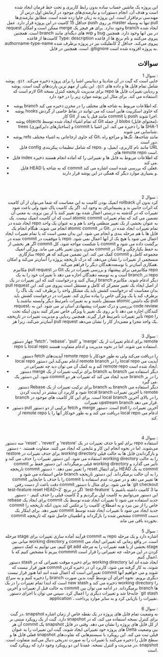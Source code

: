 <div align="right">

این پروژه یک ماشین حساب ساده بدون رابط کاربری و تحت خط فرمان ایجاد شده است و هدف آن، انجام دستورات و نیازمندی‌های موجود در آزمایش اول درس آز مهندسی نرم‌افزار است. این پروژه به زبان جاوا زده شده است.
مطابق نیازمندی‌ها حداقل 15 کامیت در این پروژه قرار دارد. عمل push بر روی master تنها به وسیله pull request ممکن است و امکان merge وجود ندارد. برای هر فیچر یک branch ایجاد شده است. همچنین branch های دیگه‌ای مانند wip و bug در بین انها وجود دارد. همچنین کامیت‌ها از قاعده Type: description پیروی می‌کنند و نام برنچ ها از قاعده authorname-type-name پیروی می‌کند. حداقل 2 کانفلیکت نیز در پروژه برطرف شده است. همچنین در فایل .gitignore به پروژه افزوده شده است.

## سوالات
سوال 1 : 
<br>
پوشه `.git` جایی است که گیت در آن متادیتا و دیتابیس اشیا را برای پروژه ذخیره می‌کند. این یکی از مهم ترین پارت‌های گیت است. پوشه `.git` شامل تمام فایل ها و داده های لازم است که Git برای مدیریت تاریخچه کنترل نسخه repo و ردیابی تغییرات فایل ها استفاده می کند. برای مثال این پوشه موارد زیر را در خود دارد:
- پوشه branch که اطلاعات مربوط به شاخه های مختلف را در مخزن ذخیره می کند.
- پوشه hooks که حاوی اسکریپت هایی است که می توانند در نقاط خاصی از گردش کار Git مانند قبل یا بعد از commit یا push اجرا شوند.
- پوشه objects که تمام اشیاء ایجاد شده توسط Git از جمله blobs (محتوای فایل)، trees (ساختارهای دایرکتوری) و commit ها را ذخیره می کند. این اشیا با SHA-1 شناسایی می شوند.
- پوشه refs که حاوی ارجاعاتی به اشیاء مختلف Git، مانند شاخه‌ها، تگ‌ها و مراجع راه دور است.
- فایل config که شامل تنظیمات پیکربندی repo، مانند نام کاربری، ایمیل، و URL های remote repo است.
- فایل index که اطلاعات مربوط به فایل ها و تغییراتی را که آماده انجام هستند ذخیره می کند.
- فایل HEAD که به شاخه یا commit فعلی که بررسی شده است اشاره می کند.
- و بسیاری موارد دیگر که همگی در این پوشه قرار دارند.
<br>
<br>

سوال 2 :
<br>
اتمیک بودن کامیت به این معناست که شما می‌توان از آن کامیت rollback کرد بدون آن که اثرات جانبی بد و پشیمانی‌ای به وجود آید. اگر یک کامیت پاک شود ولی باعث شود تغییرات که در گذشته به درستی اعمال شده بود تغییر کنند یا از بین بروند، به معنی آن است که ان کامیت اتمیک نیست. یک atomic commit تضمین می کند که تمام تغییرات ایجاد شده در repo به عنوان بخشی از یک تغییر منطقی واحد با هم و به عنوان یک واحد انجام می شوند. هنگام انجام یک atomic commit در Git، تمام تغییرات ایجاد شده در فایل ها با هم مرحله بندی و انجام می شود. این بدان معنی است که یا تمام تغییرات ایجاد شده در commit با موفقیت در repo اعمال می شود یا هیچ یک از آنها اعمال نمی شود. اگر هر بخشی از commit با شکست مواجه شود، کل commit برگشت داده می شود و مخزن بدون تغییر باقی می ماند. ویژگی اتمیک commit در Git به حفظ یکپارچگی و سازگاری repo کمک می کند. این تضمین می‌کند که هر commit مجموعه کامل و منسجمی از تغییرات را نشان می‌دهد، که درک تاریخچه پروژه را آسان‌تر می‌کند و امکان همکاری آسان‌تر با توسعه‌دهندگان دیگر را فراهم می‌کند.
<br>
مکانیزم pull request در Git مکانیزمی برای پیشنهاد و بررسی تغییرات در یک repo است و به توسعه دهندگان اجازه می دهد تا تغییرات خود را به یک branch در repo ارسال کنند و درخواست کنند که این تغییرات در یک branch دیگر ادغام شوند. مکانیزم pull request از اصل ایجاد یک تغییر متمرکز که کامل و مستقل است پیروی می کند. این بدان معناست که درخواست کشش باید یک مشکل واحد را برطرف کند، یک باگ را برطرف کند یا یک ویژگی خاص را پیاده سازی کند. تغییرات در درخواست کشش باید مستقل باشند و به تغییرات نامرتبط دیگر وابسته نباشند.با atomic نگه داشتن pull request، بررسی و درک تغییرات پیشنهادی آسان تر می شود. این به code review کنندگان اجازه می دهد تا بر روی یک تغییر یا ویژگی خاص تمرکز کنند بدون اینکه تحت تأثیر تغییرات نامرتبط قرار گیرند. همچنین ردیابی و مدیریت تغییرات در تاریخچه repo را آسان‌تر می‌کند، زیرا هر pull request یک واحد مجزا و معنی‌دار کار را نشان می‌دهد.
<br>
<br>

سوال 3 :
<br>
چهار دستور 'fetch'، 'rebase'، 'pull' و 'merge' برای ادغام تغییرات از یک remote repo با local repo استفاده می شوند. اما در نحوه مدیریت و ادغام متفاوت هستند.
- دستور fetch آپدیت‌های remote repo را دریافت می‌کند ولی به طور خودکار با local repo ادغام نمی‌کند.این دستور remote branch را در local repo آپدیت می کند و به کمک آن می توان دید چه تغییراتی در remote repo ایجاد شده است.
- دستور merge برای ترکیب تغییرات از یک branch به branch دیگر استفاده می شود. این دستور یک commit جدید ایجاد می کند که تغییرات هر دو branch را در بر می گیرد.
- دستور Rebase برای ترکیب تغییرات از یک branch به branch دیگر استفاده می شود و کاربرد آن بیشتر در آپدیت کردن local branch با آخرین تغییرات remote branch است. برای این کار کامیت های موجود در local branch را در بالای آخرین تغییرات upstream branch قرار می دهد.
- دستور pull ترکیبی از دو دستور fetch و merge است. دستور pull آخرین تغییرات را از remote repo دریافت می کند و به طور خودکار آنها را با local repo ادغام می کند. 
<br>
<br>
سوال 4 : 
<br>
سه دستور  'reset' ، 'revert' و 'restore' برای لغو یا حذف تغییرات در یک repo استفاده می‌شوند. اما در نحوه انجام این کار و نتایجی که ایجاد می کنند، متفاوت هستند.
- دستور restore برای حذف تغییرات در working directory و بازگرداندن فایل ها به حالت قبلی استفاده می شود. این دستور تغییرات را حذف می کند و working directory را به حالت commit قبلی برمیگرداند. این دستور فقط بر working directory تأثیر می گذارد و تاریخچه commit را تغییر نمی دهد.
- دستور reset برای انتقال HEAD به یک commit خاص استفاده می شود و branch را به آن حالت برمیگرداند. این دستور تاریخچه commit را با حذف یا جابجایی commit ها تغییر می دهد و در صورت عدم استفاده با دقت باعث از دست رفتن commit ها می شود. برای مثال با دستور `git checkout test-feature reset HEAD~2` اگر در برنچ `test-feature` ما 3 کامیت داشته باشیم با این دستور می‌توانیم به کامیت اول برگردیم و 2 کامیت قبلی را حذف کنیم.
- دستور rebase برای ایجاد یک commit جدید استفاده می شود تا تغییرات ایجاد شده توسط یک commit خاص را از بین ببرد و به اصطلاح، کامیت را برعکس کند بدون انکه تاریخجه را تغییر دهد. برای اینکار یک commit جدید ایجاد می شود تا تغییرات ایجاد شده توسط commit مشخص شده را بازگرداند و اطمینان حاصل شود که تاریخچه commit دست نخورده باقی می ماند.
<br>
<br>
سوال 5 : 
<br>
مرحله stage فرآیند آماده سازی تغییرات برای commit به repo اشاره دارد و یک مرحله میانی بین working directory و commit است. در واقع زمانی که تغییراتی ایجاد می کنیم، می توانیم به کمک دستور git add بخشی از یا همه تغییرات را به مرحله stage ببریم تا مشخص کنیم که با commmit کردن در این مرحله، چه تغییراتی را قرار است اعمال کنیم.
<br>
دستور stash برای ذخیره موقت تغییراتی که در working directory ایجاد شده اند اما هنوز قرار نیست که commit شوند، به کار گرفته می شود. کاربرد آن در ذخیره کردن تغییراتی است که اعمال شده انند اما هنوز قرار نیست commit شوند و می خواهیم آنها را ذخیره کنیم و به سراغ branch دیگری برویم. نحوه اجرای آن توسط گیت بدین صورت است که ابتدا تمام تغییرات را در یک new stash ذخیره می کند و working directory را به حالت قبل از تغییرات و آخرین commit برمیگرداند. در ادامه می توان بین branch ها جابه‌جا شد و تغییرات دیگری را اعمال کرد. سپس می توان با اجرای دستور `git stash application`، تغییرات را بازیابی کرد و به سایر موارد پرداخت.
<br>
<br>
سوال 6 : 
<br>
در گیت، snapshot به وضعیت تمام فایل های پروژه در یک نقطه خاص از زمان اشاره دارد. گیت از یک رویکرد مبتنی بر snapshot برای کنترل نسخه استفاده می کند، که در آن هر commit یک snapshot از کل فایل های پروژه را نشان می دهد. وقتی در فایل های پروژه خود تغییراتی ایجاد شوند، گیت این تغییرات را به عنوان Delta بین وضعیت فعلی فایل ها و snapshot قبلی ثبت می کند. این رویکرد با سیستم‌هایی که تفاوت‌های سطح فایل را ذخیره می‌کنند یا تغییرات را به صورت تدریجی دنبال می‌کنند متفاوت است. در مدیریت و کنترل نسخه، عمدتا این دو رویکرد وجود دارد که رویکرد گیت، snapshot است.
</div>
